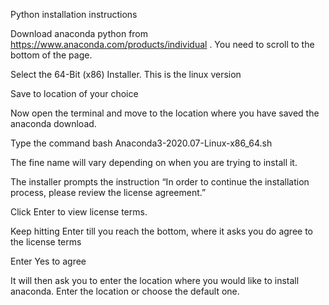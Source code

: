 Python installation instructions

Download anaconda python from https://www.anaconda.com/products/individual .  You need to scroll to the bottom of the page.

Select the 64-Bit (x86) Installer. This is the linux version

Save to location of your choice

Now open the terminal and move to the location where you have saved the anaconda download.

Type the command bash Anaconda3-2020.07-Linux-x86_64.sh

The fine name will vary depending on when you are trying to install it.

The installer prompts the instruction “In order to continue the installation process, please review the license agreement.” 

Click Enter to view license terms.

Keep hitting Enter till you reach the bottom, where it asks you do agree to the license terms 

Enter Yes to agree

It will then ask you to enter the location where you would like to install anaconda. Enter the location or choose the default one.


